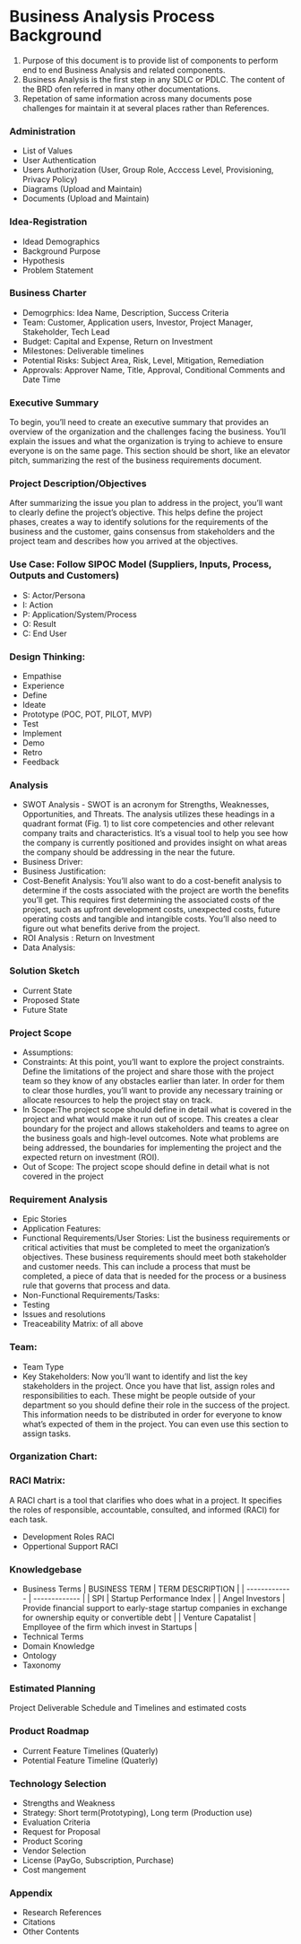 # Business Analysis Process Background
1. Purpose of this document is to provide list of components to perform end to end Business Analysis and related components. 
2. Business Analysis is the first step in any SDLC or PDLC. The content of the BRD ofen referred in many other documentations.
3. Repetation of same information across many documents pose challenges for maintain it at several places rather than References.

### Administration
- List of Values
- User Authentication
- Users Authorization (User, Group Role, Acccess Level, Provisioning, Privacy Policy)
- Diagrams (Upload and Maintain)
- Documents (Upload and Maintain)

### Idea-Registration
- Idead Demographics
- Background Purpose
- Hypothesis
- Problem Statement

### Business Charter
- Demogrphics: Idea Name, Description, Success Criteria
- Team: Customer, Application users, Investor, Project Manager, Stakeholder, Tech Lead
- Budget: Capital and Expense, Return on Investment
- Milestones: Deliverable timelines
- Potential Risks: Subject Area, Risk, Level, Mitigation, Remediation 
- Approvals: Approver Name, Title, Approval, Conditional Comments and Date Time

### Executive Summary
To begin, you’ll need to create an executive summary that provides an overview of the organization and the challenges facing the business. You’ll explain the issues and what the organization is trying to achieve to ensure everyone is on the same page. This section should be short, like an elevator pitch, summarizing the rest of the business requirements document.

### Project Description/Objectives
After summarizing the issue you plan to address in the project, you’ll want to clearly define the project’s objective. This helps define the project phases, creates a way to identify solutions for the requirements of the business and the customer, gains consensus from stakeholders and the project team and describes how you arrived at the objectives.

### Use Case: Follow SIPOC Model (Suppliers, Inputs, Process, Outputs and Customers)
- S: Actor/Persona
- I: Action
- P: Application/System/Process
- O: Result
- C: End User

### Design Thinking:
- Empathise
- Experience
- Define
- Ideate
- Prototype (POC, POT, PILOT, MVP)
- Test
- Implement
- Demo
- Retro
- Feedback

### Analysis
- SWOT Analysis - SWOT is an acronym for Strengths, Weaknesses, Opportunities, and Threats. The analysis utilizes these headings in a quadrant format (Fig. 1) to list core competencies and other relevant company traits and characteristics. It’s a visual tool to help you see how the company is currently positioned and provides insight on what areas the company should be addressing in the near the future.
- Business Driver: 
- Business Justification: 
- Cost-Benefit Analysis: You’ll also want to do a cost-benefit analysis to determine if the costs associated with the project are worth the benefits you’ll get. This requires first determining the associated costs of the project, such as upfront development costs, unexpected costs, future operating costs and tangible and intangible costs. You’ll also need to figure out what benefits derive from the project.
- ROI Analysis : Return on Investment
- Data Analysis: 

### Solution Sketch
- Current State
- Proposed State
- Future State

### Project Scope
- Assumptions:
- Constraints: At this point, you’ll want to explore the project constraints. Define the limitations of the project and share those with the project team so they know of any obstacles earlier than later. In order for them to clear those hurdles, you’ll want to provide any necessary training or allocate resources to help the project stay on track.
- In Scope:The project scope should define in detail what is covered in the project and what would make it run out of scope. This creates a clear boundary for the project and allows stakeholders and teams to agree on the business goals and high-level outcomes. Note what problems are being addressed, the boundaries for implementing the project and the expected return on investment (ROI).
- Out of Scope: The project scope should define in detail what is not covered in the project

### Requirement Analysis
- Epic Stories
- Application Features:
- Functional Requirements/User Stories: List the business requirements or critical activities that must be completed to meet the organization’s objectives. These business requirements should meet both stakeholder and customer needs. This can include a process that must be completed, a piece of data that is needed for the process or a business rule that governs that process and data.
- Non-Functional Requirements/Tasks:
- Testing
- Issues and resolutions
- Treaceability Matrix: of all above

### Team:
- Team Type
- Key Stakeholders: Now you’ll want to identify and list the key stakeholders in the project. Once you have that list, assign roles and responsibilities to each. These might be people outside of your department so you should define their role in the success of the project. This information needs to be distributed in order for everyone to know what’s expected of them in the project. You can even use this section to assign tasks.

### Organization Chart:

### RACI Matrix: 
A RACI chart is a tool that clarifies who does what in a project. It specifies the roles of responsible, accountable, consulted, and informed (RACI) for each task.
- Development Roles RACI
- Oppertional Support RACI

### Knowledgebase
- Business Terms
| BUSINESS TERM | TERM DESCRIPTION |
| ------------- | ------------- |
| SPI  | Startup Performance Index  |
| Angel Investors  | Provide financial support to early-stage startup companies in exchange for ownership equity or convertible debt  |
| Venture Capatalist  | Emplloyee of the firm which invest in Startups  |
- Technical Terms
- Domain Knowledge
- Ontology
- Taxonomy

### Estimated Planning
Project Deliverable Schedule and Timelines and estimated costs

### Product Roadmap
- Current Feature Timelines (Quaterly)
- Potential Feature Timeline (Quaterly)

### Technology Selection
- Strengths and Weakness
- Strategy: Short term(Prototyping), Long term (Production use)
- Evaluation Criteria
- Request for Proposal
- Product Scoring
- Vendor Selection
- License (PayGo, Subscription, Purchase)
- Cost mangement

### Appendix
- Research References
- Citations
- Other Contents
